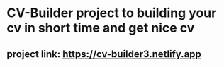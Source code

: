 # CV-Builder project to building your cv in short time and get nice cv
## project link: https://cv-builder3.netlify.app

